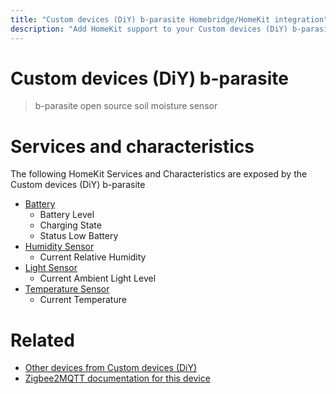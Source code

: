 ```yaml
---
title: "Custom devices (DiY) b-parasite Homebridge/HomeKit integration"
description: "Add HomeKit support to your Custom devices (DiY) b-parasite, using Homebridge, Zigbee2MQTT and homebridge-z2m."
---
```

<!---
This file has been GENERATED using src/docgen/docgen.ts
DO NOT EDIT THIS FILE MANUALLY!
-->
# Custom devices (DiY) b-parasite
> b-parasite open source soil moisture sensor


# Services and characteristics
The following HomeKit Services and Characteristics are exposed by
the Custom devices (DiY) b-parasite

* [Battery](../../battery.md)
  * Battery Level
  * Charging State
  * Status Low Battery
* [Humidity Sensor](../../sensors.md)
  * Current Relative Humidity
* [Light Sensor](../../sensors.md)
  * Current Ambient Light Level
* [Temperature Sensor](../../sensors.md)
  * Current Temperature


# Related
* [Other devices from Custom devices (DiY)](../index.md#custom_devices_diy)
* [Zigbee2MQTT documentation for this device](https://www.zigbee2mqtt.io/devices/b-parasite.html)